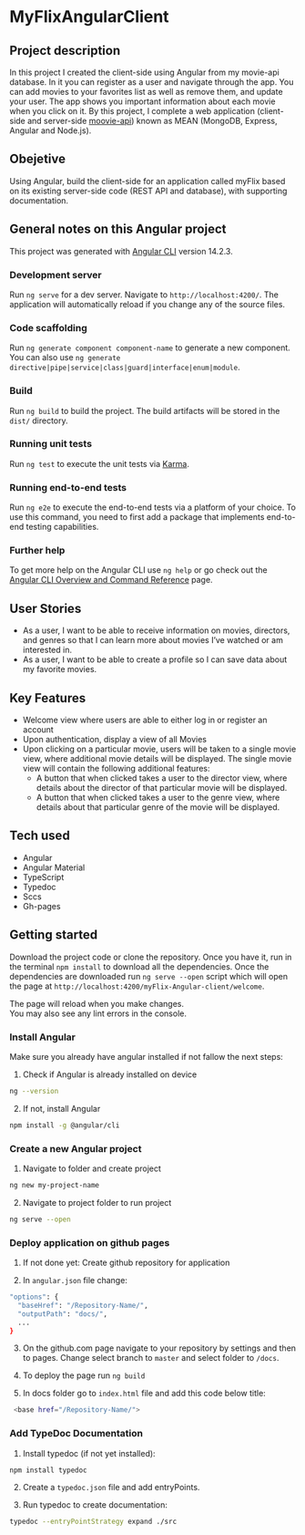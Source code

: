 # MyFlixAngularClient

## Project description

In this project I created the client-side using Angular from my movie-api database. In it you can register as a user and navigate through the app. You can add movies to your favorites list as well as remove them, and update your user. The app shows you important information about each movie when you click on it.
By this project, I complete a web application (client-side and server-side [moovie-api](https://github.com/wichofly/movie-api.git)) known as MEAN (MongoDB, Express, Angular and Node.js).

## Obejetive

Using Angular, build the client-side for an application called myFlix based on its existing server-side code (REST API and database), with supporting documentation.

## General notes on this Angular project

This project was generated with [Angular CLI](https://github.com/angular/angular-cli) version 14.2.3.

### Development server

Run `ng serve` for a dev server. Navigate to `http://localhost:4200/`. The application will automatically reload if you change any of the source files.

### Code scaffolding

Run `ng generate component component-name` to generate a new component. You can also use `ng generate directive|pipe|service|class|guard|interface|enum|module`.

### Build

Run `ng build` to build the project. The build artifacts will be stored in the `dist/` directory.

### Running unit tests

Run `ng test` to execute the unit tests via [Karma](https://karma-runner.github.io).

### Running end-to-end tests

Run `ng e2e` to execute the end-to-end tests via a platform of your choice. To use this command, you need to first add a package that implements end-to-end testing capabilities.

### Further help

To get more help on the Angular CLI use `ng help` or go check out the [Angular CLI Overview and Command Reference](https://angular.io/cli) page.

## User Stories

- As a user, I want to be able to receive information on movies, directors, and genres so that I can learn more about movies I’ve watched or am interested in.
- As a user, I want to be able to create a profile so I can save data about my favorite movies.

## Key Features

- Welcome view where users are able to either log in or register an account
- Upon authentication, display a view of all Movies
- Upon clicking on a particular movie, users will be taken to a single movie view, where
  additional movie details will be displayed. The single movie view will contain the following additional features:
  - A button that when clicked takes a user to the ​director view,​ where details about the director of that particular movie will be displayed.
  - A button that when clicked takes a user to the ​genre view,​ where details about that particular genre of the movie will be displayed.

## Tech used

- Angular
- Angular Material
- TypeScript
- Typedoc
- Sccs
- Gh-pages

## Getting started

Download the project code or clone the repository. Once you have it, run in the terminal `npm install` to download all the dependencies. Once the dependencies are downloaded run `ng serve --open` script which will open the page at `http://localhost:4200/myFlix-Angular-client/welcome`.

The page will reload when you make changes.\
You may also see any lint errors in the console.

### Install Angular

Make sure you already have angular installed if not fallow the next steps:

1. Check if Angular is already installed on device

```bash
ng --version
```

2. If not, install Angular

```bash
npm install -g @angular/cli
```

### Create a new Angular project

1. Navigate to folder and create project

```bash
ng new my-project-name
```

2. Navigate to project folder to run project

```bash
ng serve --open
```

### Deploy application on github pages

1. If not done yet: Create github repository for application

2. In `angular.json` file change:
```bash
"options": {
  "baseHref": "/Repository-Name/",
  "outputPath": "docs/",
  ...
}
```
3. On the github.com page navigate to your repository by settings and then to pages. Change select branch to `master` and select folder to `/docs`.

4. To deploy the page run `ng build`

5. In docs folder go to `index.html` file  and add this code  below title:

``` bash
 <base href="/Repository-Name/"> 
```

### Add TypeDoc Documentation

1. Install typedoc (if not yet installed):

```bash
npm install typedoc
```

2. Create a `typedoc.json` file and add entryPoints.

3. Run typedoc to create documentation:

```bash
typedoc --entryPointStrategy expand ./src 
```